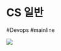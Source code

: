 # CS 일반

#Devops #mainline



![](/BearImages/83B39509-F54F-467D-A5F6-A138FA0BB4FF-604-000001CD81864B65_컴파일로_퉁치는_모든것의_프로세스.png)